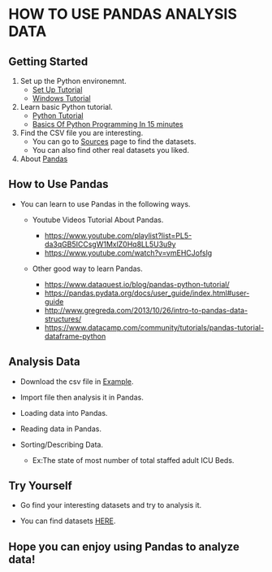 # HOW TO USE PANDAS ANALYSIS DATA

## Getting Started

1. Set up the Python environemnt. 
    - [Set Up Tutorial](https://github.com/yz5z2/ImpacT/blob/main/Set-Up/tutorial.md)
    - [Windows Tutorial](https://www.youtube.com/watch?v=YO6QgvgOz6U&t=217s)
2. Learn basic Python tutorial.
    - [Python Tutorial](https://www.tutorialspoint.com/python/python_environment.htm)
    - [Basics Of Python Programming In 15 minutes](https://www.youtube.com/watch?v=5Y-MghiDmQ4)
3. Find the CSV file you are interesting. 
    - You can go to [Sources](https://github.com/yz5z2/ImpacT/blob/main/Sources.md) page to find the datasets.
    - You can also find other real datasets you liked.
4. About [Pandas](https://pandas.pydata.org/about/)

## How to Use Pandas

* You can learn to use Pandas in the following ways.
    * Youtube Videos Tutorial About Pandas.
        - https://www.youtube.com/playlist?list=PL5-da3qGB5ICCsgW1MxlZ0Hq8LL5U3u9y
        - https://www.youtube.com/watch?v=vmEHCJofslg
        
    * Other good way to learn Pandas.
        - https://www.dataquest.io/blog/pandas-python-tutorial/
        - https://pandas.pydata.org/docs/user_guide/index.html#user-guide
        - http://www.gregreda.com/2013/10/26/intro-to-pandas-data-structures/
        - https://www.datacamp.com/community/tutorials/pandas-tutorial-dataframe-python
       
## Analysis Data
* Download the csv file in [Example](https://github.com/yz5z2/ImpacT/blob/main/Example/Hospital_Beds.csv).

* Import file then analysis it in Pandas.

* Loading data into Pandas.

* Reading data in Pandas.

* Sorting/Describing Data.
    - Ex:The state of most number of total staffed adult ICU Beds.

## Try Yourself
* Go find your interesting datasets and try to analysis it.

* You can find datasets [HERE](https://github.com/yz5z2/ImpacT/blob/main/Sources.md).

## Hope you can enjoy using Pandas to analyze data!
